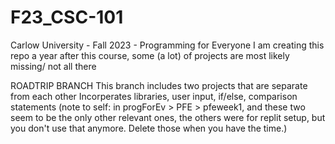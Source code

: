 # F23_CSC-101
Carlow University - Fall 2023 - Programming for Everyone 
I am creating this repo a year after this course, some (a lot) of projects are most likely missing/ not all there

ROADTRIP BRANCH
  This branch includes two projects that are separate from each other
  Incorperates libraries, user input, if/else, comparison statements
  (note to self: in progForEv > PFE > pfeweek1, and these two seem to be the only other relevant ones, the others were for replit setup, 
  but you don't use that anymore. Delete those when you have the time.)
